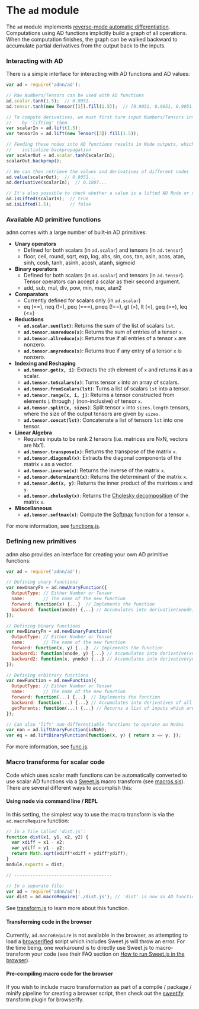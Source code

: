 # The `ad` module
The `ad` module implements [reverse-mode automatic differentiation](https://en.wikipedia.org/wiki/Automatic_differentiation#Reverse_accumulation). Computations using AD functions implicitly build a graph of all operations. When the computation finishes, the graph can be walked backward to accumulate partial derivatives from the output back to the inputs.

### Interacting with AD

There is a simple interface for interacting with AD functions and AD values:

```javascript
var ad = require('adnn/ad');

// Raw Numbers/Tensors can be used with AD functions
ad.scalar.tanh(1.5);  // 0.9051...
ad.tensor.tanh(new Tensor([3]).fill(1.5));  // [0.9051, 0.9051, 0.9051]

// To compute derivatives, we must first turn input Numbers/Tensors into AD graph nodes
//    by 'lifting' them
var scalarIn = ad.lift(1.5);
var tensorIn = ad.lift(new Tensor([3]).fill(1.5));

// Feeding these nodes into AD functions results in Node outputs, which can be used to
//    initialize backpropagation
var scalarOut = ad.scalar.tanh(scalarIn);
scalarOut.backprop();

// We can then retrieve the values and derivatives of different nodes
ad.value(scalarOut);  // 0.9051...
ad.derivative(scalarIn);  // 0.1807...

// It's also possible to check whether a value is a lifted AD Node or not
ad.isLifted(scalarIn);  // true
ad.isLifted(1.5);       // false
```

### Available AD primitive functions

adnn comes with a large number of built-in AD primitives:
- **Unary operators**
  - Defined for both scalars (in `ad.scalar`) and tensors (in `ad.tensor`)
  - floor, ceil, round, sqrt, exp, log, abs, sin, cos, tan, asin, acos, atan, sinh, cosh, tanh, asinh, acosh, atanh, sigmoid
- **Binary operators**
  - Defined for both scalars (in `ad.scalar`) and tensors (in `ad.tensor`). Tensor operators can accept a scalar as their second argument.
  - add, sub, mul, div, pow, min, max, atan2
- **Comparators**
  - Currently defined for scalars only (in `ad.scalar`)
  - eq (==), neq (!=), peq (===), pneq (!==), gt (>), lt (<), geq (>=), leq (<=)
- **Reductions**
  - **`ad.scalar.sum(lst)`**: Returns the sum of the list of scalars `lst`.
  - **`ad.tensor.sumreduce(x)`**: Returns the sum of entries of a tensor `x`.
  - **`ad.tensor.allreduce(x)`**: Returns true if all entries of a tensor `x` are nonzero.
  - **`ad.tensor.anyreduce(x)`**: Returns true if any entry of a tensor `x` is nonzero.
- **Indexing and Reshaping**
  - **`ad.tensor.get(x, i)`**: Extracts the `i`th element of `x` and returns it as a scalar.
  - **`ad.tensor.toScalars(x)`**: Turns tensor `x` into an array of scalars.
  - **`ad.tensor.fromScalars(lst)`**: Turns a list of scalars `lst` into a tensor.
  - **`ad.tensor.range(x, i, j)`**: Returns a tensor constructed from elements `i` through `j` (non-inclusive) of tensor `x`.
  - **`ad.tensor.split(x, sizes)`**: Split tensor `x` into `sizes.length` tensors, where the size of the output tensors are given by `sizes`.
  - **`ad.tensor.concat(lst)`**: Concatenate a list of tensors `lst` into one tensor.
- **Linear Algebra**
  - Requires inputs to be rank 2 tensors (i.e. matrices are NxN, vectors are Nx1).
  - **`ad.tensor.transpose(x)`**: Returns the transpose of the matrix `x`.
  - **`ad.tensor.diagonal(x)`**: Extracts the diagonal components of the matrix `x` as a vector. 
  - **`ad.tensor.inverse(x)`**: Returns the inverse of the matrix `x`.
  - **`ad.tensor.determinant(x)`**: Returns the determinant of the matrix `x`.
  - **`ad.tensor.dot(x, y)`**: Returns the inner product of the matrices `x` and `y`.
  - **`ad.tensor.cholesky(x)`**: Returns the [Cholesky decomposition](https://en.wikipedia.org/wiki/Cholesky_decomposition) of the matrix `x`.
- **Miscellaneous**
  - **`ad.tensor.softmax(x)`**: Compute the [Softmax](https://en.wikipedia.org/wiki/Softmax_function) function for a tensor `x`.

For more information, see [functions.js](functions.js).

### Defining new primitives

adnn also provides an interface for creating your own AD primitive functions:

```javascript
var ad = require('adnn/ad');

// Defining unary functions
var newUnaryFn = ad.newUnaryFunction({
  OutputType: // Either Number or Tensor
  name:       // The name of the new function
  forward: function(x) {...}  // Implements the function
  backward: function(xnode) {...} // Accumulates into derivative(xnode). Output node available as 'this'
});

// Defining binary functions
var newBinaryFn = ad.newBinaryFunction({
  OutputType: // Either Number or Tensor
  name:       // The name of the new function
  forward: function(x, y) {...}  // Implements the function
  backward1: function(xnode, y) {...} // Accumulates into derivative(xnode). Output node available as 'this'
  backward2: function(x, ynode) {...} // Accumulates into derivative(ynode). Output node available as 'this'
});

// Defining arbitrary functions
var newFunction = ad.newFunction({
  OutputType: // Either Number or Tensor
  name:       // The name of the new function
  forward: function(...) {...}  // Implements the function
  backward: function(...) {...} // Accumulates into derivatives of all Node inputs. Output node available as 'this'
  getParents: function(...) {...} // Returns a list of inputs which are Nodes.
});

// Can also 'lift' non-differentiable functions to operate on Nodes
var nan = ad.liftUnaryFunction(isNaN);
var eq = ad.liftBinaryFunction(function(x, y) { return x == y; });
```
For more information, see [func.js](func.js).

### Macro transforms for scalar code

Code which uses scalar math functions can be automatically converted to use scalar AD functions via a [Sweet.js](http://sweetjs.org/) macro transform (see [macros.sjs](macros.sjs)). There are several different ways to accomplish this:

#### Using node via command line / REPL
In this setting, the simplest way to use the macro transform is via the `ad.macroRequire` function:
```javascript
// In a file called 'dist.js':
function dist(x1, y1, x2, y2) {
  var xdiff = x1 - x2;
  var ydiff = y1 - y2;
  return Math.sqrt(xdiff*xdiff + ydiff*ydiff);
}
module.exports = dist;

// -------------------------------------

// In a separate file:
var ad = require('adnn/ad');
var dist = ad.macroRequire('./dist.js'); // 'dist' is now an AD function
```
See [transform.js](transform.js) to learn more about this function.

#### Transforming code in the browser

Currently, `ad.macroRequire` is not available in the browser, as attempting to load a [browserified](http://browserify.org/) script which includes Sweet.js will throw an error. For the time being, one workaround is to directly use Sweet.js to macro-transform your code (see their FAQ section on [How to run Sweet.js in the browser](http://sweetjs.org/doc/main/sweet.html#how-do-i-run-sweet.js-in-the-browser)).

#### Pre-compiling macro code for the browser

If you wish to include macro transformation as part of a compile / package / minify pipeline for creating a browser script, then check out the [sweetify](https://github.com/andreypopp/sweetify) transform plugin for browserify.
